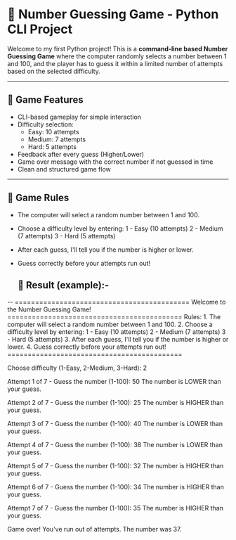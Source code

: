 # 🎯 Number Guessing Game - Python CLI Project

Welcome to my first Python project! This is a **command-line based Number Guessing Game** where the computer randomly selects a number between 1 and 100, and the player has to guess it within a limited number of attempts based on the selected difficulty.

---

## 📌 Game Features

- CLI-based gameplay for simple interaction
- Difficulty selection:
  - Easy: 10 attempts
  - Medium: 7 attempts
  - Hard: 5 attempts
- Feedback after every guess (Higher/Lower)
- Game over message with the correct number if not guessed in time
- Clean and structured game flow

---

## 🧠 Game Rules

- The computer will select a random number between 1 and 100.
- Choose a difficulty level by entering:
        1 - Easy (10 attempts)
        2 - Medium (7 attempts)
        3 - Hard (5 attempts)

- After each guess, I'll tell you if the number is higher or lower.
- Guess correctly before your attempts run out!

  ## 🎲 Result  (example):-
--
    ===========================================
    Welcome to the Number Guessing Game!
    ===========================================
    Rules:
    1. The computer will select a random number between 1 and 100.
    2. Choose a difficulty level by entering:
        1 - Easy (10 attempts)
        2 - Medium (7 attempts)
        3 - Hard (5 attempts)
    3. After each guess, I'll tell you if the number is higher or lower.
    4. Guess correctly before your attempts run out!
    ===========================================
    
Choose difficulty (1-Easy, 2-Medium, 3-Hard): 2

Attempt 1 of 7 - Guess the number (1-100): 50
The number is LOWER than your guess.

Attempt 2 of 7 - Guess the number (1-100): 25
The number is HIGHER than your guess.

Attempt 3 of 7 - Guess the number (1-100): 40
The number is LOWER than your guess.

Attempt 4 of 7 - Guess the number (1-100): 38
The number is LOWER than your guess.

Attempt 5 of 7 - Guess the number (1-100): 32
The number is HIGHER than your guess.

Attempt 6 of 7 - Guess the number (1-100): 34
The number is HIGHER than your guess.

Attempt 7 of 7 - Guess the number (1-100): 35
The number is HIGHER than your guess.

Game over! You've run out of attempts. The number was 37.

